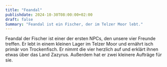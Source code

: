```yaml
---
title: "Feandal"
publishdate: 2024-10-30T08:00:00+02:00
draft: false
Summary: "Feandal ist ein Fischer, der im Telzer Moor lebt."
---
```

Feandal der Fischer ist einer der ersten NPCs, den unsere vier Freunde treffen. Er lebt in einem kleinen Lager im Telzer Moor und ernährt isch primär von Trockenfisch. Er nimmt die vier herzlich auf und erklärt ihnen etwas über das Land Zazyrus. Außerdem hat er zwei kleinere Aufträge für sie.
